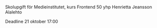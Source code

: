 Skolupgift för Medieinstitutet, kurs Frontend 50 yhp
Henrietta Jeansson Alalehto

Deadline 21 oktober 17:00